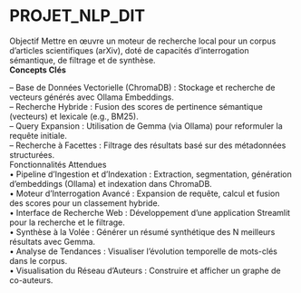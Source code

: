 # PROJET_NLP_DIT
Objectif Mettre en œuvre un moteur de recherche local pour un corpus d’articles scientifiques (arXiv),
doté de capacités d’interrogation sémantique, de filtrage et de synthèse.<br>
<b>Concepts Clés</b>

– Base de Données Vectorielle (ChromaDB) : Stockage et recherche de vecteurs générés avec Ollama
Embeddings.<br>
– Recherche Hybride : Fusion des scores de pertinence sémantique (vecteurs) et lexicale (e.g., BM25).<br>
– Query Expansion : Utilisation de Gemma (via Ollama) pour reformuler la requête initiale.<br>
– Recherche à Facettes : Filtrage des résultats basé sur des métadonnées structurées.<br>
Fonctionnalités Attendues<br>
• Pipeline d’Ingestion et d’Indexation : Extraction, segmentation, génération d’embeddings (Ollama) et
indexation dans ChromaDB.<br>
• Moteur d’Interrogation Avancé : Expansion de requête, calcul et fusion des scores pour un classement
hybride.<br>
• Interface de Recherche Web : Développement d’une application Streamlit pour la recherche et le
filtrage.<br>
• Synthèse à la Volée : Générer un résumé synthétique des N meilleurs résultats avec Gemma.<br>
• Analyse de Tendances : Visualiser l’évolution temporelle de mots-clés dans le corpus.<br>
• Visualisation du Réseau d’Auteurs : Construire et afficher un graphe de co-auteurs.
